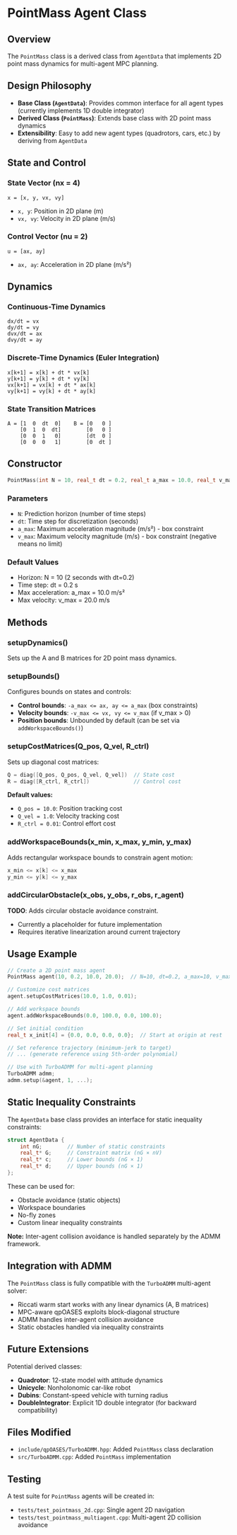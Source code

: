 # PointMass Agent Class

## Overview

The `PointMass` class is a derived class from `AgentData` that implements 2D point mass dynamics for multi-agent MPC planning.

## Design Philosophy

- **Base Class (`AgentData`)**: Provides common interface for all agent types (currently implements 1D double integrator)
- **Derived Class (`PointMass`)**: Extends base class with 2D point mass dynamics
- **Extensibility**: Easy to add new agent types (quadrotors, cars, etc.) by deriving from `AgentData`

## State and Control

### State Vector (nx = 4)
```
x = [x, y, vx, vy]
```
- `x, y`: Position in 2D plane (m)
- `vx, vy`: Velocity in 2D plane (m/s)

### Control Vector (nu = 2)
```
u = [ax, ay]
```
- `ax, ay`: Acceleration in 2D plane (m/s²)

## Dynamics

### Continuous-Time Dynamics
```
dx/dt = vx
dy/dt = vy
dvx/dt = ax
dvy/dt = ay
```

### Discrete-Time Dynamics (Euler Integration)
```
x[k+1] = x[k] + dt * vx[k]
y[k+1] = y[k] + dt * vy[k]
vx[k+1] = vx[k] + dt * ax[k]
vy[k+1] = vy[k] + dt * ay[k]
```

### State Transition Matrices
```
A = [1  0  dt  0]    B = [0   0 ]
    [0  1  0  dt]        [0   0 ]
    [0  0  1   0]        [dt  0 ]
    [0  0  0   1]        [0  dt ]
```

## Constructor

```cpp
PointMass(int N = 10, real_t dt = 0.2, real_t a_max = 10.0, real_t v_max = 20.0)
```

### Parameters
- `N`: Prediction horizon (number of time steps)
- `dt`: Time step for discretization (seconds)
- `a_max`: Maximum acceleration magnitude (m/s²) - box constraint
- `v_max`: Maximum velocity magnitude (m/s) - box constraint (negative means no limit)

### Default Values
- Horizon: N = 10 (2 seconds with dt=0.2)
- Time step: dt = 0.2 s
- Max acceleration: a_max = 10.0 m/s²
- Max velocity: v_max = 20.0 m/s

## Methods

### setupDynamics()
Sets up the A and B matrices for 2D point mass dynamics.

### setupBounds()
Configures bounds on states and controls:
- **Control bounds**: `-a_max <= ax, ay <= a_max` (box constraints)
- **Velocity bounds**: `-v_max <= vx, vy <= v_max` (if v_max > 0)
- **Position bounds**: Unbounded by default (can be set via `addWorkspaceBounds()`)

### setupCostMatrices(Q_pos, Q_vel, R_ctrl)
Sets up diagonal cost matrices:
```cpp
Q = diag([Q_pos, Q_pos, Q_vel, Q_vel])  // State cost
R = diag([R_ctrl, R_ctrl])              // Control cost
```

**Default values:**
- `Q_pos = 10.0`: Position tracking cost
- `Q_vel = 1.0`: Velocity tracking cost
- `R_ctrl = 0.01`: Control effort cost

### addWorkspaceBounds(x_min, x_max, y_min, y_max)
Adds rectangular workspace bounds to constrain agent motion:
```cpp
x_min <= x[k] <= x_max
y_min <= y[k] <= y_max
```

### addCircularObstacle(x_obs, y_obs, r_obs, r_agent)
**TODO**: Adds circular obstacle avoidance constraint.
- Currently a placeholder for future implementation
- Requires iterative linearization around current trajectory

## Usage Example

```cpp
// Create a 2D point mass agent
PointMass agent(10, 0.2, 10.0, 20.0);  // N=10, dt=0.2, a_max=10, v_max=20

// Customize cost matrices
agent.setupCostMatrices(10.0, 1.0, 0.01);

// Add workspace bounds
agent.addWorkspaceBounds(0.0, 100.0, 0.0, 100.0);

// Set initial condition
real_t x_init[4] = {0.0, 0.0, 0.0, 0.0};  // Start at origin at rest

// Set reference trajectory (minimum-jerk to target)
// ... (generate reference using 5th-order polynomial)

// Use with TurboADMM for multi-agent planning
TurboADMM admm;
admm.setup(&agent, 1, ...);
```

## Static Inequality Constraints

The `AgentData` base class provides an interface for static inequality constraints:
```cpp
struct AgentData {
    int nG;        // Number of static constraints
    real_t* G;     // Constraint matrix (nG × nV)
    real_t* c;     // Lower bounds (nG × 1)
    real_t* d;     // Upper bounds (nG × 1)
};
```

These can be used for:
- Obstacle avoidance (static objects)
- Workspace boundaries
- No-fly zones
- Custom linear inequality constraints

**Note:** Inter-agent collision avoidance is handled separately by the ADMM framework.

## Integration with ADMM

The `PointMass` class is fully compatible with the `TurboADMM` multi-agent solver:
- Riccati warm start works with any linear dynamics (A, B matrices)
- MPC-aware qpOASES exploits block-diagonal structure
- ADMM handles inter-agent collision avoidance
- Static obstacles handled via inequality constraints

## Future Extensions

Potential derived classes:
- **Quadrotor**: 12-state model with attitude dynamics
- **Unicycle**: Nonholonomic car-like robot
- **Dubins**: Constant-speed vehicle with turning radius
- **DoubleIntegrator**: Explicit 1D double integrator (for backward compatibility)

## Files Modified

- `include/qpOASES/TurboADMM.hpp`: Added `PointMass` class declaration
- `src/TurboADMM.cpp`: Added `PointMass` implementation

## Testing

A test suite for `PointMass` agents will be created in:
- `tests/test_pointmass_2d.cpp`: Single agent 2D navigation
- `tests/test_pointmass_multiagent.cpp`: Multi-agent 2D collision avoidance

